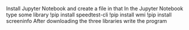 Install Jupyter Notebook and create a file in that
In the Jupyter Notebook type some library
!pip install speedtest-cli
!pip install wmi
!pip install screeninfo
After downloading the three libraries write the program
